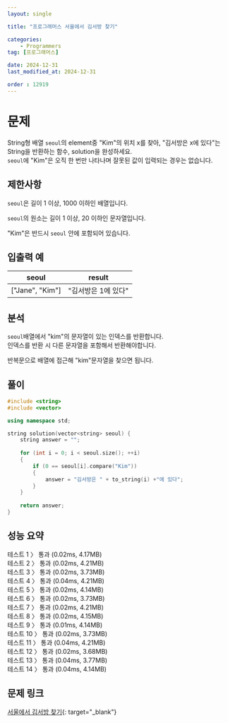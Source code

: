 ```yaml
---
layout: single

title: "프로그래머스 서울에서 김서방 찾기"

categories:
    - Programmers
tag: [프로그래머스]

date: 2024-12-31
last_modified_at: 2024-12-31

order : 12919
---
```


# 문제

String형 배열 `seoul`의 element중 "Kim"의 위치 x를 찾아, "김서방은 x에 있다"는 String을 반환하는 함수, solution을 완성하세요.  
`seoul`에 "Kim"은 오직 한 번만 나타나며 잘못된 값이 입력되는 경우는 없습니다.

## 제한사항

`seoul`은 길이 1 이상, 1000 이하인 배열입니다.

`seoul`의 원소는 길이 1 이상, 20 이하인 문자열입니다.

"Kim"은 반드시 `seoul` 안에 포함되어 있습니다.

## 입출력 예

|seoul|result|
|---|---|
|["Jane", "Kim"]|"김서방은 1에 있다"|

## 분석

`seoul`배열에서 "kim"의 문자열이 있는 인덱스를 반환합니다.  
인덱스를 반환 시 다른 문자열을 포함해서 반환해야합니다.

반복문으로 배열에 접근해 "kim"문자열을 찾으면 됩니다.

## 풀이

```cpp
#include <string>
#include <vector>

using namespace std;

string solution(vector<string> seoul) {
    string answer = "";
    
    for (int i = 0; i < seoul.size(); ++i)
    {
        if (0 == seoul[i].compare("Kim"))
        {
            answer = "김서방은 " + to_string(i) +"에 있다";
        }
    }
    
    return answer;
}
```

## 성능 요약

테스트 1 〉	통과 (0.02ms, 4.17MB)  
테스트 2 〉	통과 (0.02ms, 4.21MB)  
테스트 3 〉	통과 (0.02ms, 3.73MB)  
테스트 4 〉	통과 (0.04ms, 4.21MB)  
테스트 5 〉	통과 (0.02ms, 4.14MB)  
테스트 6 〉	통과 (0.02ms, 3.73MB)  
테스트 7 〉	통과 (0.02ms, 4.21MB)  
테스트 8 〉	통과 (0.02ms, 4.15MB)  
테스트 9 〉	통과 (0.01ms, 4.14MB)  
테스트 10 〉 통과 (0.02ms, 3.73MB)  
테스트 11 〉 통과 (0.04ms, 4.21MB)  
테스트 12 〉 통과 (0.02ms, 3.68MB)  
테스트 13 〉 통과 (0.04ms, 3.77MB)  
테스트 14 〉 통과 (0.04ms, 4.14MB)

## 문제 링크

[서울에서 김서방 찾기](https://school.programmers.co.kr/learn/courses/30/lessons/12919){: target="_blank"}